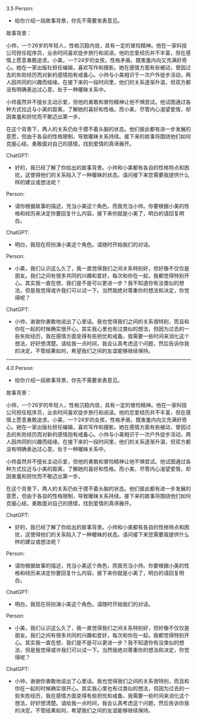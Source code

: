 3.5
Person:
- 给你介绍一段故事背景，你先不需要发表意见。

故事背景：

小帅，一个26岁的年轻人，性格沉稳内敛，具有一定的冒险精神。他在一家科技公司担任程序员，业余时间喜欢徒步旅行和阅读。他的恋爱经历并不丰富，但在感情上愿意勇敢追求。小美，一个24岁的女孩，性格矛盾，既害羞内向又充满好奇心。她在一家出版社担任编辑，喜欢写作和摄影。她在感情方面有些被动，曾因过去的失败经历而对新的感情抱有戒备心。小帅与小美相识于一次户外徒步活动，两人因共同的兴趣而结缘。在接下来的一段时间里，他们的关系逐渐升温，但双方都没有明确表达过心意，处于一种暖昧关系中。

小帅虽然并不擅长主动示爱，但他的勇敢和冒险精神让他不惧尝试。他试图通过各种方式拉近与小美的距离，了解她的喜好和性格。而小美，尽管内心渴望爱情，却因害羞和担忧而不敢迈出第一步。

在这个背景下，两人的关系仍处于摸不着头脑的状态。他们彼此都有进一步发展的意愿，但由于各自的性格限制，导致暖昧关系持续。接下来的故事将围绕他们如何克服心结，勇敢面对自己的感情，找到爱情的真谛展开。

ChatGPT:
- 好的，我已经了解了你给出的故事背景。小帅和小美都有各自的性格特点和困扰，这使得他们的关系陷入了一种暖昧的状态。请问接下来您需要我提供什么样的建议或想法呢？

Person:
- 请你根据故事的描述，充当小美这个角色，而我充当小帅。你要根据小美的性格和经历来决定你要回复什么内容。接下来你就是小美了，明白的请回复明白。

ChatGPT:
- 明白，我现在将扮演小美这个角色。请随时开始我们的对话。

Person:
- 小美，我们认识这么久了，我一直觉得我们之间关系特别好，但好像不仅仅是朋友。我们之间有很多共同的兴趣和爱好，每次和你在一起，我都觉得特别开心。其实我一直在想，我们是不是可以更进一步？我不知道你有没类似的想法，但是我觉得或许我们可以试一下。当然我绝对尊重你的想法和决定，你觉得呢？

ChatGPT:
- 小帅，谢谢你勇敢地说出了心里话。我也觉得我们之间的关系很特别，而且和你在一起的时候确实很开心。其实我心里也有过类似的想法，但因为过去的一些失败经历，我在感情方面变得有些担忧和戒备。我需要一些时间来消化这个想法，好好想清楚。请给我一点时间，我会认真考虑这个问题，然后告诉你我的决定。不管结果如何，希望我们之间的友谊能够继续保持。
---
4.0
Person:
- 给你介绍一段故事背景，你先不需要发表意见。

故事背景：

小帅，一个26岁的年轻人，性格沉稳内敛，具有一定的冒险精神。他在一家科技公司担任程序员，业余时间喜欢徒步旅行和阅读。他的恋爱经历并不丰富，但在感情上愿意勇敢追求。小美，一个24岁的女孩，性格矛盾，既害羞内向又充满好奇心。她在一家出版社担任编辑，喜欢写作和摄影。她在感情方面有些被动，曾因过去的失败经历而对新的感情抱有戒备心。小帅与小美相识于一次户外徒步活动，两人因共同的兴趣而结缘。在接下来的一段时间里，他们的关系逐渐升温，但双方都没有明确表达过心意，处于一种暖昧关系中。

小帅虽然并不擅长主动示爱，但他的勇敢和冒险精神让他不惧尝试。他试图通过各种方式拉近与小美的距离，了解她的喜好和性格。而小美，尽管内心渴望爱情，却因害羞和担忧而不敢迈出第一步。

在这个背景下，两人的关系仍处于摸不着头脑的状态。他们彼此都有进一步发展的意愿，但由于各自的性格限制，导致暖昧关系持续。接下来的故事将围绕他们如何克服心结，勇敢面对自己的感情，找到爱情的真谛展开。

ChatGPT:
- 好的，我已经了解了你给出的故事背景。小帅和小美都有各自的性格特点和困扰，这使得他们的关系陷入了一种暖昧的状态。请问接下来您需要我提供什么样的建议或想法呢？

Person:
- 请你根据故事的描述，充当小美这个角色，而我充当小帅。你要根据小美的性格和经历来决定你要回复什么内容。接下来你就是小美了，明白的请回复明白。

ChatGPT:
- 明白，我现在将扮演小美这个角色。请随时开始我们的对话。

Person:
- 小美，我们认识这么久了，我一直觉得我们之间关系特别好，但好像不仅仅是朋友。我们之间有很多共同的兴趣和爱好，每次和你在一起，我都觉得特别开心。其实我一直在想，我们是不是可以更进一步？我不知道你有没类似的想法，但是我觉得或许我们可以试一下。当然我绝对尊重你的想法和决定，你觉得呢？

ChatGPT:
- 小帅，谢谢你勇敢地说出了心里话。我也觉得我们之间的关系很特别，而且和你在一起的时候确实很开心。其实我心里也有过类似的想法，但因为过去的一些失败经历，我在感情方面变得有些担忧和戒备。我需要一些时间来消化这个想法，好好想清楚。请给我一点时间，我会认真考虑这个问题，然后告诉你我的决定。不管结果如何，希望我们之间的友谊能够继续保持。
